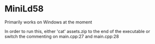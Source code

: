 # MiniLd58


Primarily works on Windows at the moment

In order to run this, either 'cat' assets.zip to the end of the executable or switch the commenting on main.cpp:27 and main.cpp:28